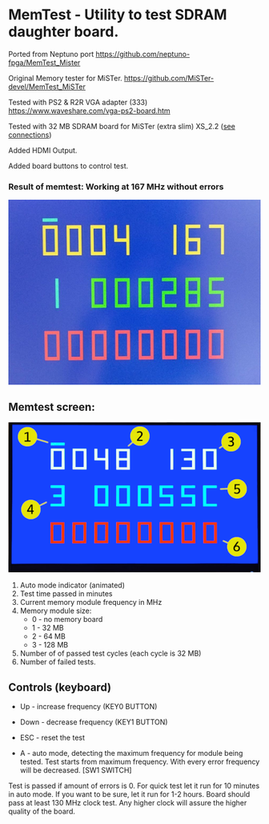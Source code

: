 # MemTest - Utility to test SDRAM daughter board.

Ported from Neptuno port https://github.com/neptuno-fpga/MemTest_Mister

Original Memory tester for MiSTer.              https://github.com/MiSTer-devel/MemTest_MiSTer

Tested with PS2 & R2R VGA adapter (333)  https://www.waveshare.com/vga-ps2-board.htm

Tested with 32 MB SDRAM board for MiSTer (extra slim) XS_2.2 ([see connections](https://github.com/SoCFPGA-learning/DECA/tree/main/Projects/sdram_mister_deca))

Added HDMI Output.

Added board buttons to control test.



### Result of memtest:     Working at 167 MHz without errors

![realtest](realtest.png)



## Memtest screen:

![MemTest screen](memtest.png)

 1. Auto mode indicator (animated)
 2. Test time passed in minutes
 3. Current memory module frequency in MHz
 4. Memory module size:
    * 0 - no memory board
    * 1 - 32 MB
    * 2 - 64 MB
    * 3 - 128 MB
 5. Number of of passed test cycles (each cycle is 32 MB)
 6. Number of failed tests.

## Controls (keyboard)
* Up - increase frequency   (KEY0 BUTTON)

* Down - decrease frequency (KEY1 BUTTON)

* ESC - reset the test

* A - auto mode, detecting the maximum frequency for module being tested. Test starts from maximum frequency. With every error frequency will be decreased. [SW1 SWITCH]
  
  

Test is passed if amount of errors is 0. For quick test let it run for 10 minutes in auto mode. If you want to be sure, let it run for 1-2 hours.
Board should pass at least 130 MHz clock test. Any higher clock will assure the higher quality of the board.